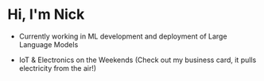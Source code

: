 # Hi, I'm Nick

- Currently working in ML development and deployment of Large Language Models

- IoT & Electronics on the Weekends (Check out my business card, it pulls electricity from the air!)
